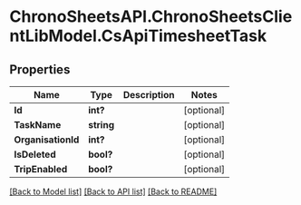 # ChronoSheetsAPI.ChronoSheetsClientLibModel.CsApiTimesheetTask
## Properties

Name | Type | Description | Notes
------------ | ------------- | ------------- | -------------
**Id** | **int?** |  | [optional] 
**TaskName** | **string** |  | [optional] 
**OrganisationId** | **int?** |  | [optional] 
**IsDeleted** | **bool?** |  | [optional] 
**TripEnabled** | **bool?** |  | [optional] 

[[Back to Model list]](../README.md#documentation-for-models) [[Back to API list]](../README.md#documentation-for-api-endpoints) [[Back to README]](../README.md)

